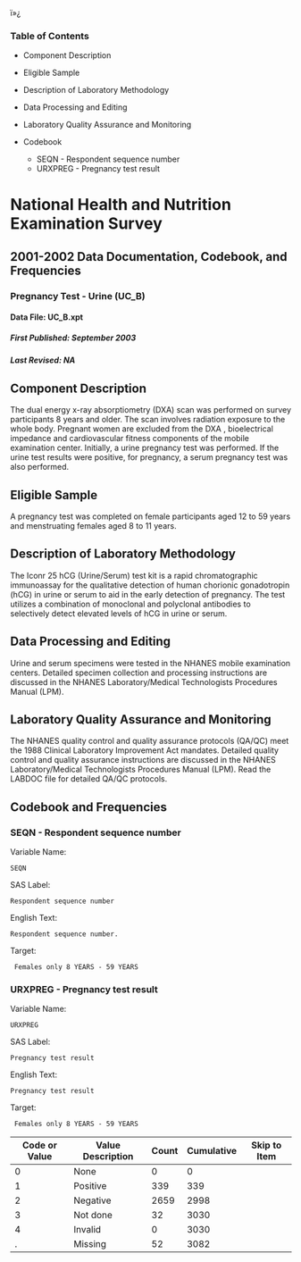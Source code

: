ï»¿

### Table of Contents

  * Component Description
  * Eligible Sample
  * Description of Laboratory Methodology
  * Data Processing and Editing
  * Laboratory Quality Assurance and Monitoring
  * Codebook

    * SEQN - Respondent sequence number
    * URXPREG - Pregnancy test result

# National Health and Nutrition Examination Survey

## 2001-2002 Data Documentation, Codebook, and Frequencies

### Pregnancy Test - Urine (UC_B)

####  Data File: UC_B.xpt

#####  First Published: September 2003

#####  Last Revised: NA

## Component Description

The dual energy x-ray absorptiometry (DXA) scan was performed on survey
participants 8 years and older. The scan involves radiation exposure to the
whole body. Pregnant women are excluded from the DXA , bioelectrical impedance
and cardiovascular fitness components of the mobile examination center.
Initially, a urine pregnancy test was performed. If the urine test results
were positive, for pregnancy, a serum pregnancy test was also performed.

## Eligible Sample

A pregnancy test was completed on female participants aged 12 to 59 years and
menstruating females aged 8 to 11 years.

## Description of Laboratory Methodology

The Iconr 25 hCG (Urine/Serum) test kit is a rapid chromatographic immunoassay
for the qualitative detection of human chorionic gonadotropin (hCG) in urine
or serum to aid in the early detection of pregnancy. The test utilizes a
combination of monoclonal and polyclonal antibodies to selectively detect
elevated levels of hCG in urine or serum.

## Data Processing and Editing

Urine and serum specimens were tested in the NHANES mobile examination
centers. Detailed specimen collection and processing instructions are
discussed in the NHANES Laboratory/Medical Technologists Procedures Manual
(LPM).

## Laboratory Quality Assurance and Monitoring

The NHANES quality control and quality assurance protocols (QA/QC) meet the
1988 Clinical Laboratory Improvement Act mandates. Detailed quality control
and quality assurance instructions are discussed in the NHANES
Laboratory/Medical Technologists Procedures Manual (LPM). Read the LABDOC file
for detailed QA/QC protocols.

## Codebook and Frequencies

### SEQN - Respondent sequence number

Variable Name:

    SEQN
SAS Label:

    Respondent sequence number
English Text:

    Respondent sequence number.
Target:

     Females only 8 YEARS - 59 YEARS

### URXPREG - Pregnancy test result

Variable Name:

    URXPREG
SAS Label:

    Pregnancy test result
English Text:

    Pregnancy test result
Target:

     Females only 8 YEARS - 59 YEARS
Code or Value | Value Description | Count | Cumulative | Skip to Item  
---|---|---|---|---  
0 | None | 0 | 0 |   
1 | Positive | 339 | 339 |   
2 | Negative | 2659 | 2998 |   
3 | Not done | 32 | 3030 |   
4 | Invalid | 0 | 3030 |   
. | Missing | 52 | 3082 | 

